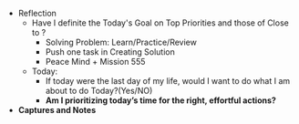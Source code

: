 - Reflection
	- Have I definite the Today's Goal on Top Priorities and those of Close to ?
		- Solving Problem: Learn/Practice/Review
		- Push one task in Creating Solution
		- Peace Mind + Mission 555
	- Today:
		- If today were the last day of my life, would I want to do what I am about to do Today?(Yes/NO)
		- **Am I prioritizing today’s time for the right, effortful actions?**
- **Captures and Notes**
